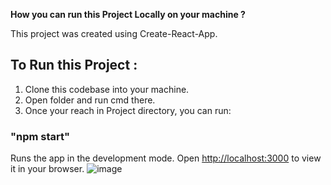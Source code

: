 **How you can run this Project Locally on your machine ?**

This project was created using Create-React-App.

## To Run this Project : 
1. Clone this codebase into your machine.
2. Open folder and run cmd there.
3. Once your reach in Project directory, you can run:

### "npm start"

Runs the app in the development mode.
Open [http://localhost:3000](http://localhost:3000) to view it in your browser.
![image](https://github.com/geekydeepanshu/campus-guide/assets/89999194/aeff0325-8d3a-4e2c-a164-f42dab0768a6)
